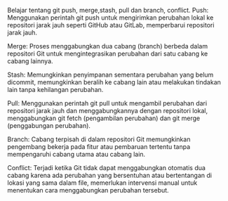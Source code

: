 Belajar tentang git push, merge,stash, pull dan branch, conflict.
Push: Menggunakan perintah git push untuk mengirimkan perubahan lokal ke repositori jarak jauh seperti GitHub atau GitLab, memperbarui repositori jarak jauh.

Merge: Proses menggabungkan dua cabang (branch) berbeda dalam repositori Git untuk mengintegrasikan perubahan dari satu cabang ke cabang lainnya.

Stash: Memungkinkan penyimpanan sementara perubahan yang belum dicommit, memungkinkan beralih ke cabang lain atau melakukan tindakan lain tanpa kehilangan perubahan.

Pull: Menggunakan perintah git pull untuk mengambil perubahan dari repositori jarak jauh dan menggabungkannya dengan repositori lokal, menggabungkan git fetch (pengambilan perubahan) dan git merge (penggabungan perubahan).

Branch: Cabang terpisah di dalam repositori Git memungkinkan pengembang bekerja pada fitur atau pembaruan tertentu tanpa mempengaruhi cabang utama atau cabang lain.

Conflict: Terjadi ketika Git tidak dapat menggabungkan otomatis dua cabang karena ada perubahan yang bersentuhan atau bertentangan di lokasi yang sama dalam file, memerlukan intervensi manual untuk menentukan cara menggabungkan perubahan tersebut.





